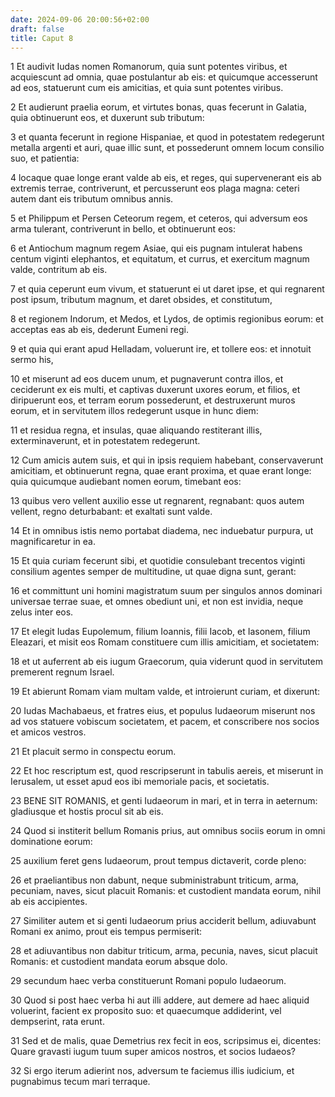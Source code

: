 ```yaml
---
date: 2024-09-06 20:00:56+02:00
draft: false
title: Caput 8
---
```





1 Et audivit Iudas nomen Romanorum, quia sunt potentes viribus, et acquiescunt ad omnia, quae postulantur ab eis: et quicumque accesserunt ad eos, statuerunt cum eis amicitias, et quia sunt potentes viribus.

2 Et audierunt praelia eorum, et virtutes bonas, quas fecerunt in Galatia, quia obtinuerunt eos, et duxerunt sub tributum:

3 et quanta fecerunt in regione Hispaniae, et quod in potestatem redegerunt metalla argenti et auri, quae illic sunt, et possederunt omnem locum consilio suo, et patientia:

4 locaque quae longe erant valde ab eis, et reges, qui supervenerant eis ab extremis terrae, contriverunt, et percusserunt eos plaga magna: ceteri autem dant eis tributum omnibus annis.

5 et Philippum et Persen Ceteorum regem, et ceteros, qui adversum eos arma tulerant, contriverunt in bello, et obtinuerunt eos:

6 et Antiochum magnum regem Asiae, qui eis pugnam intulerat habens centum viginti elephantos, et equitatum, et currus, et exercitum magnum valde, contritum ab eis.

7 et quia ceperunt eum vivum, et statuerunt ei ut daret ipse, et qui regnarent post ipsum, tributum magnum, et daret obsides, et constitutum,

8 et regionem Indorum, et Medos, et Lydos, de optimis regionibus eorum: et acceptas eas ab eis, dederunt Eumeni regi.

9 et quia qui erant apud Helladam, voluerunt ire, et tollere eos: et innotuit sermo his,

10 et miserunt ad eos ducem unum, et pugnaverunt contra illos, et ceciderunt ex eis multi, et captivas duxerunt uxores eorum, et filios, et diripuerunt eos, et terram eorum possederunt, et destruxerunt muros eorum, et in servitutem illos redegerunt usque in hunc diem:

11 et residua regna, et insulas, quae aliquando restiterant illis, exterminaverunt, et in potestatem redegerunt.

12 Cum amicis autem suis, et qui in ipsis requiem habebant, conservaverunt amicitiam, et obtinuerunt regna, quae erant proxima, et quae erant longe: quia quicumque audiebant nomen eorum, timebant eos:

13 quibus vero vellent auxilio esse ut regnarent, regnabant: quos autem vellent, regno deturbabant: et exaltati sunt valde.

14 Et in omnibus istis nemo portabat diadema, nec induebatur purpura, ut magnificaretur in ea.

15 Et quia curiam fecerunt sibi, et quotidie consulebant trecentos viginti consilium agentes semper de multitudine, ut quae digna sunt, gerant:

16 et committunt uni homini magistratum suum per singulos annos dominari universae terrae suae, et omnes obediunt uni, et non est invidia, neque zelus inter eos.

17 Et elegit Iudas Eupolemum, filium Ioannis, filii Iacob, et Iasonem, filium Eleazari, et misit eos Romam constituere cum illis amicitiam, et societatem:

18 et ut auferrent ab eis iugum Graecorum, quia viderunt quod in servitutem premerent regnum Israel.

19 Et abierunt Romam viam multam valde, et introierunt curiam, et dixerunt:

20 Iudas Machabaeus, et fratres eius, et populus Iudaeorum miserunt nos ad vos statuere vobiscum societatem, et pacem, et conscribere nos socios et amicos vestros.

21 Et placuit sermo in conspectu eorum.

22 Et hoc rescriptum est, quod rescripserunt in tabulis aereis, et miserunt in Ierusalem, ut esset apud eos ibi memoriale pacis, et societatis.

23 BENE SIT ROMANIS, et genti Iudaeorum in mari, et in terra in aeternum: gladiusque et hostis procul sit ab eis.

24 Quod si institerit bellum Romanis prius, aut omnibus sociis eorum in omni dominatione eorum:

25 auxilium feret gens Iudaeorum, prout tempus dictaverit, corde pleno:

26 et praeliantibus non dabunt, neque subministrabunt triticum, arma, pecuniam, naves, sicut placuit Romanis: et custodient mandata eorum, nihil ab eis accipientes.

27 Similiter autem et si genti Iudaeorum prius acciderit bellum, adiuvabunt Romani ex animo, prout eis tempus permiserit:

28 et adiuvantibus non dabitur triticum, arma, pecunia, naves, sicut placuit Romanis: et custodient mandata eorum absque dolo.

29 secundum haec verba constituerunt Romani populo Iudaeorum.

30 Quod si post haec verba hi aut illi addere, aut demere ad haec aliquid voluerint, facient ex proposito suo: et quaecumque addiderint, vel dempserint, rata erunt.

31 Sed et de malis, quae Demetrius rex fecit in eos, scripsimus ei, dicentes: Quare gravasti iugum tuum super amicos nostros, et socios Iudaeos?

32 Si ergo iterum adierint nos, adversum te faciemus illis iudicium, et pugnabimus tecum mari terraque.

